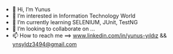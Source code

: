 - 👋 Hi, I’m Yunus
- 👀 I’m interested in Information Technology World
- 🌱 I’m currently learning SELENIUM, JUnit, TestNG
- 💞️ I’m looking to collaborate on ...
- 📫 How to reach me ==> www.linkedin.com/in/yunus-yıldız  && ynsyldz3494@gmail.com


<!---
Yunus-3494/Yunus-3494 is a ✨ special ✨ repository because its `README.md` (this file) appears on your GitHub profile.
You can click the Preview link to take a look at your changes.
--->
